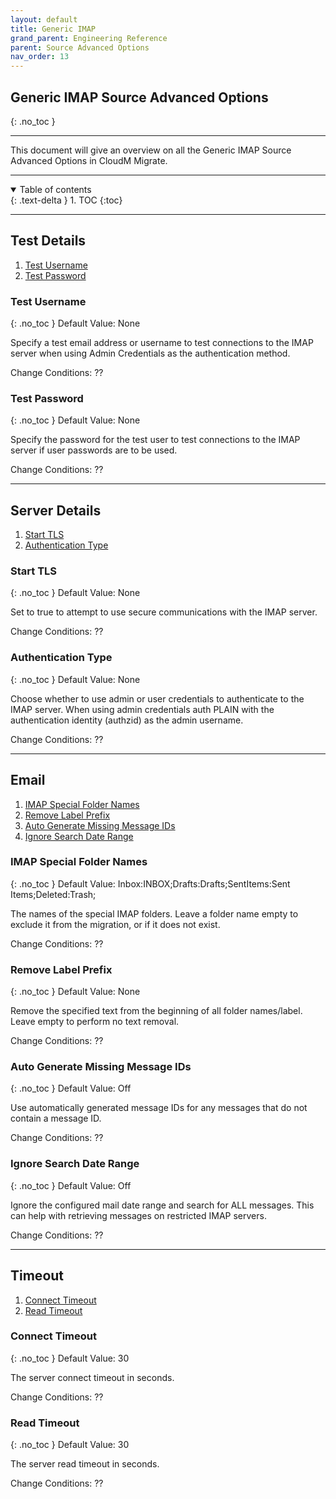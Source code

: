 ```yaml
---
layout: default
title: Generic IMAP
grand_parent: Engineering Reference
parent: Source Advanced Options
nav_order: 13
---
```


## Generic IMAP Source Advanced Options
{: .no_toc }

---

This document will give an overview on all the Generic IMAP Source Advanced Options in CloudM Migrate. 

---
<a name="top"></a>
<details open markdown="block">
  <summary>
    Table of contents
  </summary>
  {: .text-delta }
1. TOC
{:toc}
</details>

---
## Test Details

1. [Test Username](#testuser)
2. [Test Password](#testpass)

### Test Username <a name="testuser"></a>
{: .no_toc }
Default Value: None

Specify a test email address or username to test connections to the IMAP server when using Admin Credentials as the authentication method.

Change Conditions: ??

### Test Password <a name="testpass"></a>
{: .no_toc }
Default Value: None

Specify the password for the test user to test connections to the IMAP server if user passwords are to be used.

Change Conditions: ??

---
## Server Details

1. [Start TLS](#starttls)
2. [Authentication Type](#authtype)

### Start TLS <a name="starttls"></a>
{: .no_toc }
Default Value: None

Set to true to attempt to use secure communications with the IMAP server.

Change Conditions: ??

### Authentication Type <a name="authtype"></a>
{: .no_toc }
Default Value: None

Choose whether to use admin or user credentials to authenticate to the IMAP server. When using admin credentials auth PLAIN with the authentication identity (authzid) as the admin username.

Change Conditions: ??

---
## Email

1. [IMAP Special Folder Names](#imapspecfol)
2. [Remove Label Prefix](#removelabpre)
3. [Auto Generate Missing Message IDs](#autogenmiss)
4. [Ignore Search Date Range](#ignoresearcdate)

### IMAP Special Folder Names <a name="imapspecfol"></a>
{: .no_toc }
Default Value: Inbox:INBOX;Drafts:Drafts;SentItems:Sent Items;Deleted:Trash;

The names of the special IMAP folders. Leave a folder name empty to exclude it from the migration, or if it does not exist.

Change Conditions: ??

### Remove Label Prefix <a name="removelabpre"></a>
{: .no_toc }
Default Value: None

Remove the specified text from the beginning of all folder names/label. Leave empty to perform no text removal.

Change Conditions: ??

### Auto Generate Missing Message IDs <a name="autogenmiss"></a>
{: .no_toc }
Default Value: Off

Use automatically generated message IDs for any messages that do not contain a message ID.

Change Conditions: ??

### Ignore Search Date Range <a name="ignoresearcdate"></a>
{: .no_toc }
Default Value: Off

Ignore the configured mail date range and search for ALL messages. This can help with retrieving messages on restricted IMAP servers.

Change Conditions: ??

---
## Timeout

1. [Connect Timeout](#conntime)
2. [Read Timeout](#readtime)

### Connect Timeout <a name="conntime"></a>
{: .no_toc }
Default Value: 30

The server connect timeout in seconds.

Change Conditions: ??

### Read Timeout <a name="readtime"></a>
{: .no_toc }
Default Value: 30

The server read timeout in seconds.

Change Conditions: ??
